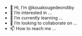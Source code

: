 - 👋 Hi, I’m @kouakougedeondiby
- 👀 I’m interested in ...
- 🌱 I’m currently learning ...
- 💞️ I’m looking to collaborate on ...
- 📫 How to reach me ...

<!---
kouakougedeondiby/kouakougedeondiby is a ✨ special ✨ repository because its `README.md` (this file) appears on your GitHub profile.
You can click the Preview link to take a look at your changes.
--->
